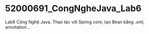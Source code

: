 # 52000691_CongNgheJava_Lab6
Lab6 Công Nghệ Java. Thao tác với Spring core, tạo Bean bằng .xml, annotation...

